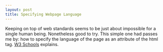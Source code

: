 ```yaml
---
layout: post
title: Specifying Webpage Language
---
```


Keeping on top of web standards seems to be just about impossible for a single human being. Nonetheless good to try. This simple one had passes me by: how to specify the language of the page as an attribute of the html tag. [W3 Schools](http://www.w3schools.com/tags/ref_language_codes.asp) explains.
